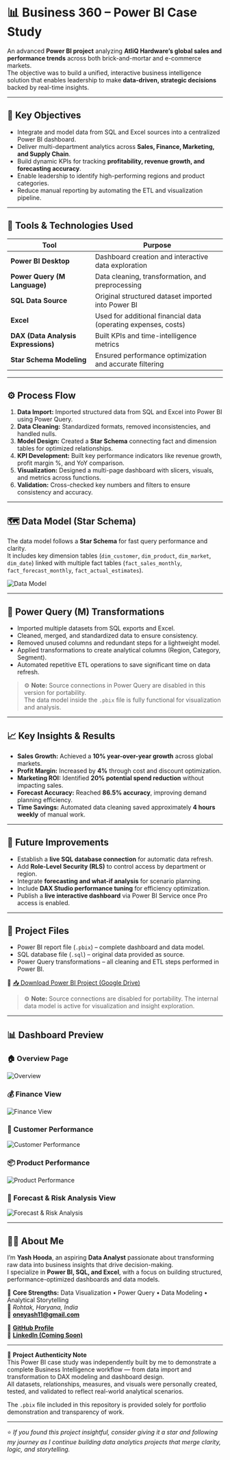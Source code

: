 # 📊 Business 360 – Power BI Case Study  

An advanced **Power BI project** analyzing **AtliQ Hardware’s global sales and performance trends** across both brick-and-mortar and e-commerce markets.  
The objective was to build a unified, interactive business intelligence solution that enables leadership to make **data-driven, strategic decisions** backed by real-time insights.

---

## 🎯 Key Objectives  
- Integrate and model data from SQL and Excel sources into a centralized Power BI dashboard.  
- Deliver multi-department analytics across **Sales, Finance, Marketing, and Supply Chain**.  
- Build dynamic KPIs for tracking **profitability, revenue growth, and forecasting accuracy**.  
- Enable leadership to identify high-performing regions and product categories.  
- Reduce manual reporting by automating the ETL and visualization pipeline.  

---

## 🧩 Tools & Technologies Used  

| Tool | Purpose |
|------|----------|
| **Power BI Desktop** | Dashboard creation and interactive data exploration |
| **Power Query (M Language)** | Data cleaning, transformation, and preprocessing |
| **SQL Data Source** | Original structured dataset imported into Power BI |
| **Excel** | Used for additional financial data (operating expenses, costs) |
| **DAX (Data Analysis Expressions)** | Built KPIs and time-intelligence metrics |
| **Star Schema Modeling** | Ensured performance optimization and accurate filtering |

---

## ⚙️ Process Flow  

1. **Data Import:** Imported structured data from SQL and Excel into Power BI using Power Query.  
2. **Data Cleaning:** Standardized formats, removed inconsistencies, and handled nulls.  
3. **Model Design:** Created a **Star Schema** connecting fact and dimension tables for optimized relationships.  
4. **KPI Development:** Built key performance indicators like revenue growth, profit margin %, and YoY comparison.  
5. **Visualization:** Designed a multi-page dashboard with slicers, visuals, and metrics across functions.  
6. **Validation:** Cross-checked key numbers and filters to ensure consistency and accuracy.

---

## 🗺️ Data Model (Star Schema)  

The data model follows a **Star Schema** for fast query performance and clarity.  
It includes key dimension tables (`dim_customer`, `dim_product`, `dim_market`, `dim_date`) linked with multiple fact tables (`fact_sales_monthly`, `fact_forecast_monthly`, `fact_actual_estimates`).  

![Data Model](DataModel.png)

---

## 🧼 Power Query (M) Transformations  

- Imported multiple datasets from SQL exports and Excel.  
- Cleaned, merged, and standardized data to ensure consistency.  
- Removed unused columns and redundant steps for a lightweight model.  
- Applied transformations to create analytical columns (Region, Category, Segment).  
- Automated repetitive ETL operations to save significant time on data refresh.  

> ⚙️ **Note:** Source connections in Power Query are disabled in this version for portability.  
> The data model inside the `.pbix` file is fully functional for visualization and analysis.

---

## 📈 Key Insights & Results  

- **Sales Growth:** Achieved a **10% year-over-year growth** across global markets.  
- **Profit Margin:** Increased by **4%** through cost and discount optimization.  
- **Marketing ROI:** Identified **20% potential spend reduction** without impacting sales.  
- **Forecast Accuracy:** Reached **86.5% accuracy**, improving demand planning efficiency.  
- **Time Savings:** Automated data cleaning saved approximately **4 hours weekly** of manual work.  

---

## 🚀 Future Improvements  

- Establish a **live SQL database connection** for automatic data refresh.  
- Add **Role-Level Security (RLS)** to control access by department or region.  
- Integrate **forecasting and what-if analysis** for scenario planning.  
- Include **DAX Studio performance tuning** for efficiency optimization.  
- Publish a **live interactive dashboard** via Power BI Service once Pro access is enabled.  

---

## 📎 Project Files  

- Power BI report file (`.pbix`) – complete dashboard and data model.  
- SQL database file (`.sql`) – original data provided as source.  
- Power Query transformations – all cleaning and ETL steps performed in Power BI.  

🔗 [📥 Download Power BI Project (Google Drive)](https://drive.google.com/uc?export=download&id=1GYlwJxiEfM2DaFqO9cdjtdxP3EQYYzD4)

> ⚙️ **Note:** Source connections are disabled for portability. The internal data model is active for visualization and insight exploration.

---

## 📊 Dashboard Preview  

### 🏠 Overview Page  
![Overview](Overview.png)  

### 💰 Finance View  
![Finance View](Finance_View.png)  

### 🤝 Customer Performance  
![Customer Performance](Customer_Performance.png)  

### 📦 Product Performance  
![Product Performance](Product_performance.png)  

### 🔮 Forecast & Risk Analysis View  
![Forecast & Risk Analysis](Supply_chain_view.png)

---

## 👨‍💻 About Me  

I’m **Yash Hooda**, an aspiring **Data Analyst** passionate about transforming raw data into business insights that drive decision-making.  
I specialize in **Power BI, SQL, and Excel**, with a focus on building structured, performance-optimized dashboards and data models.  

💼 **Core Strengths:** Data Visualization • Power Query • Data Modeling • Analytical Storytelling  
📍 *Rohtak, Haryana, India*  
📧 **oneyash11@gmail.com**  

🔗 **[GitHub Profile](https://github.com/11Yash1)**  
🔗 **[LinkedIn (Coming Soon)](www.linkedin.com/in/yash-hooda-14b84b22a)**  

---

🧾 **Project Authenticity Note**  
This Power BI case study was independently built by me to demonstrate a complete Business Intelligence workflow — from data import and transformation to DAX modeling and dashboard design.  
All datasets, relationships, measures, and visuals were personally created, tested, and validated to reflect real-world analytical scenarios.  

The `.pbix` file included in this repository is provided solely for portfolio demonstration and transparency of work.

---

⭐ *If you found this project insightful, consider giving it a star and following my journey as I continue building data analytics projects that merge clarity, logic, and storytelling.*
